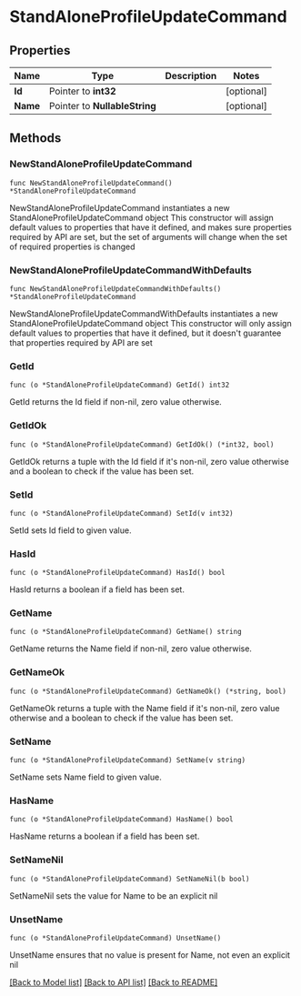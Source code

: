 # StandAloneProfileUpdateCommand

## Properties

Name | Type | Description | Notes
------------ | ------------- | ------------- | -------------
**Id** | Pointer to **int32** |  | [optional] 
**Name** | Pointer to **NullableString** |  | [optional] 

## Methods

### NewStandAloneProfileUpdateCommand

`func NewStandAloneProfileUpdateCommand() *StandAloneProfileUpdateCommand`

NewStandAloneProfileUpdateCommand instantiates a new StandAloneProfileUpdateCommand object
This constructor will assign default values to properties that have it defined,
and makes sure properties required by API are set, but the set of arguments
will change when the set of required properties is changed

### NewStandAloneProfileUpdateCommandWithDefaults

`func NewStandAloneProfileUpdateCommandWithDefaults() *StandAloneProfileUpdateCommand`

NewStandAloneProfileUpdateCommandWithDefaults instantiates a new StandAloneProfileUpdateCommand object
This constructor will only assign default values to properties that have it defined,
but it doesn't guarantee that properties required by API are set

### GetId

`func (o *StandAloneProfileUpdateCommand) GetId() int32`

GetId returns the Id field if non-nil, zero value otherwise.

### GetIdOk

`func (o *StandAloneProfileUpdateCommand) GetIdOk() (*int32, bool)`

GetIdOk returns a tuple with the Id field if it's non-nil, zero value otherwise
and a boolean to check if the value has been set.

### SetId

`func (o *StandAloneProfileUpdateCommand) SetId(v int32)`

SetId sets Id field to given value.

### HasId

`func (o *StandAloneProfileUpdateCommand) HasId() bool`

HasId returns a boolean if a field has been set.

### GetName

`func (o *StandAloneProfileUpdateCommand) GetName() string`

GetName returns the Name field if non-nil, zero value otherwise.

### GetNameOk

`func (o *StandAloneProfileUpdateCommand) GetNameOk() (*string, bool)`

GetNameOk returns a tuple with the Name field if it's non-nil, zero value otherwise
and a boolean to check if the value has been set.

### SetName

`func (o *StandAloneProfileUpdateCommand) SetName(v string)`

SetName sets Name field to given value.

### HasName

`func (o *StandAloneProfileUpdateCommand) HasName() bool`

HasName returns a boolean if a field has been set.

### SetNameNil

`func (o *StandAloneProfileUpdateCommand) SetNameNil(b bool)`

 SetNameNil sets the value for Name to be an explicit nil

### UnsetName
`func (o *StandAloneProfileUpdateCommand) UnsetName()`

UnsetName ensures that no value is present for Name, not even an explicit nil

[[Back to Model list]](../README.md#documentation-for-models) [[Back to API list]](../README.md#documentation-for-api-endpoints) [[Back to README]](../README.md)


